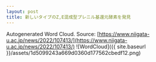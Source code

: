 ```yaml
---
layout: post
title: 新しいタイプのZ,E混成型プレニル基還元酵素を発見
---
```

Autogenerated Word Cloud.
Source\: [https://www.niigata-u.ac.jp/news/2022/107413/](https://www.niigata-u.ac.jp/news/2022/107413/)
![WordCloud]({{ site.baseurl }}/assets/1d5099243a669d0360d177562cbedf12.png)